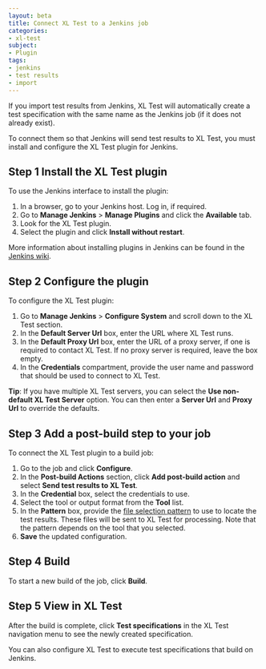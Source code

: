 ```yaml
---
layout: beta
title: Connect XL Test to a Jenkins job
categories:
- xl-test
subject:
- Plugin
tags:
- jenkins
- test results
- import
---
```


If you import test results from Jenkins, XL Test will automatically create a test specification with the same name as the Jenkins job (if it does not already exist).

To connect them so that Jenkins will send test results to XL Test, you must install and configure the XL Test plugin for Jenkins.

## Step 1 Install the XL Test plugin

To use the Jenkins interface to install the plugin:

1. In a browser, go to your Jenkins host. Log in, if required.
1. Go to **Manage Jenkins** > **Manage Plugins** and click the **Available** tab.
1. Look for the XL Test plugin.
1. Select the plugin and click **Install without restart**.

More information about installing plugins in Jenkins can be found in the [Jenkins wiki](https://wiki.jenkins-ci.org/display/JENKINS/Plugins).

## Step 2 Configure the plugin

To configure the XL Test plugin:

1.  Go to **Manage Jenkins** > **Configure System** and scroll down to the XL Test section.
1.  In the **Default Server Url** box, enter the URL where XL Test runs.
1.  In the **Default Proxy Url** box, enter the URL of a proxy server, if one is required to contact XL Test. If no proxy server is required, leave the box empty.
1.  In the **Credentials** compartment, provide the user name and password that should be used to connect to XL Test.

**Tip**: If you have multiple XL Test servers, you can select the **Use non-default XL Test Server** option. You can then enter a **Server Url** and **Proxy Url** to override the defaults.

## Step 3 Add a post-build step to your job

To connect the XL Test plugin to a build job:

1. Go to the job and click **Configure**.
1. In the **Post-build Actions** section, click **Add post-build action** and select **Send test results to XL Test**.
1. In the **Credential** box, select the credentials to use.
1. Select the tool or output format from the **Tool** list.
1. In the **Pattern** box, provide the [file selection pattern](/xl-test/concept/xl-test-file-selection-patterns.html) to use to locate the test results. These files will be sent to XL Test for processing. Note that the pattern depends on the tool that you selected.
1. **Save** the updated configuration.

## Step 4 Build

To start a new build of the job, click **Build**.

## Step 5 View in XL Test

After the build is complete, click **Test specifications** in the XL Test navigation menu to see the newly created specification.

You can also configure XL Test to execute test specifications that build on Jenkins.
